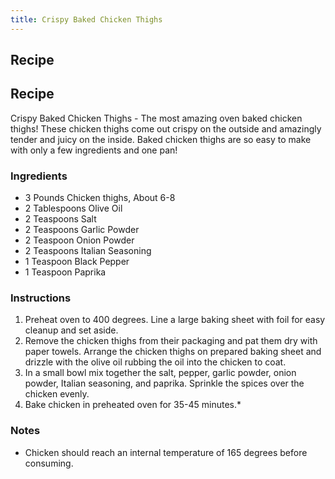 ```yaml
---
title: Crispy Baked Chicken Thighs
---
```


## Recipe
## Recipe

Crispy Baked Chicken Thighs - The most amazing oven baked chicken thighs! These chicken thighs come out crispy on the outside and amazingly tender and juicy on the inside. Baked chicken thighs are so easy to make with only a few ingredients and one pan!
### **Ingredients**

- 3 Pounds Chicken thighs, About 6-8
- 2 Tablespoons Olive Oil
- 2 Teaspoons Salt
- 2 Teaspoons Garlic Powder
- 2 Teaspoon Onion Powder
- 2 Teaspoons Italian Seasoning
- 1 Teaspoon Black Pepper
- 1 Teaspoon Paprika

### **Instructions**

1. Preheat oven to 400 degrees. Line a large baking sheet with foil for easy cleanup and set aside.
2. Remove the chicken thighs from their packaging and pat them dry with paper towels. Arrange the chicken thighs on prepared baking sheet and drizzle with the olive oil rubbing the oil into the chicken to coat.
3. In a small bowl mix together the salt, pepper, garlic powder, onion powder, Italian seasoning, and paprika. Sprinkle the spices over the chicken evenly.
4. Bake chicken in preheated oven for 35-45 minutes.*

### **Notes**

- Chicken should reach an internal temperature of 165 degrees before consuming.
